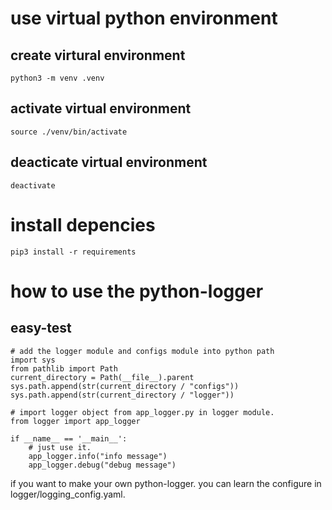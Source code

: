 
# use virtual python environment
## create virtural environment
```
python3 -m venv .venv
```
## activate virtual environment
```
source ./venv/bin/activate
```
## deacticate virtual environment
```
deactivate
```

# install depencies
```
pip3 install -r requirements
```

# how to use the python-logger
## easy-test
```
# add the logger module and configs module into python path 
import sys
from pathlib import Path
current_directory = Path(__file__).parent
sys.path.append(str(current_directory / "configs"))
sys.path.append(str(current_directory / "logger"))

# import logger object from app_logger.py in logger module.
from logger import app_logger

if __name__ == '__main__':
    # just use it.
    app_logger.info("info message")
    app_logger.debug("debug message")
```

if you want to make your own python-logger. 
you can learn the configure in logger/logging_config.yaml. 

